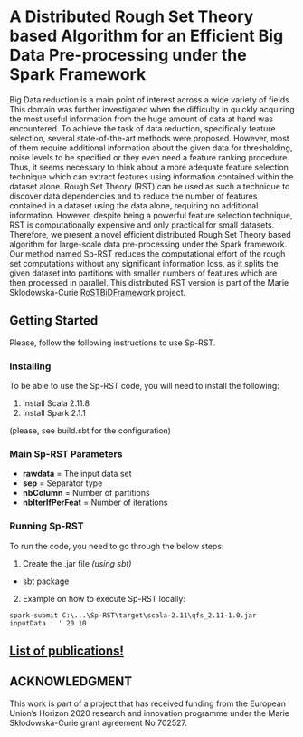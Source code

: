 # A Distributed Rough Set Theory based Algorithm for an Efficient Big Data Pre-processing under the Spark Framework

Big Data reduction is a main point of interest across a wide variety of fields. This domain was further investigated when the difficulty in quickly acquiring the most useful information from the huge amount of data at hand was encountered. To achieve the task of data reduction, specifically feature selection, several state-of-the-art methods were proposed. However, most of them require additional information about the given data for thresholding, noise levels to be specified or they even need a feature ranking procedure. Thus, it seems necessary to think about a more adequate feature selection technique which can extract features using information contained within the dataset
alone. Rough Set Theory (RST) can be used as such a technique to discover data dependencies and to reduce the number of features contained in a dataset using the data alone, requiring no additional information. However, despite being a powerful feature selection technique, RST is computationally expensive and only practical for small datasets. Therefore, we present a novel efficient distributed Rough Set Theory based algorithm for large-scale data pre-processing under the Spark framework. Our method named Sp-RST reduces the computational effort of the rough set computations without any significant information loss, as it splits the given dataset into partitions with smaller numbers of features which are then processed in parallel. This distributed RST version is part of the Marie Sklodowska-Curie [RoSTBiDFramework](http://rostbid.dcs.aber.ac.uk/) project. 

## Getting Started

Please, follow the following instructions to use Sp-RST.

### Installing

To be able to use the Sp-RST code, you will need to install the following:

1. Install Scala 2.11.8
2. Install Spark 2.1.1

(please, see build.sbt for the configuration)

### Main Sp-RST Parameters

- **rawdata** = The input data set
- **sep** = Separator type
- **nbColumn** = Number of partitions 
- **nbIterIfPerFeat** = Number of iterations

### Running Sp-RST

To run the code, you need to go through the below steps:

1. Create the .jar file *(using sbt)*
- sbt package
2. Example on how to execute Sp-RST locally:
```
spark-submit C:\...\Sp-RST\target\scala-2.11\qfs_2.11-1.0.jar inputData ' ' 20 10

```

## [List of publications!](http://rostbid.dcs.aber.ac.uk/the-project/deliverables/)

## ACKNOWLEDGMENT
This work is part of a project that has received funding from the European Union’s Horizon 2020 research and innovation programme under the Marie Skłodowska-Curie grant agreement No 702527.
